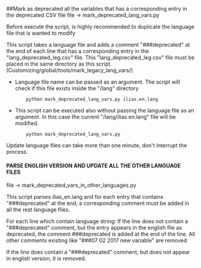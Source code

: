 ##Mark as deprecated all the variables that has a corresponding entry in the deprecated CSV file
file -> mark_deprecated_lang_vars.py

Before execute the script, is highly recommended to duplicate the language file that is wanted to modify
 
This script takes a language file and adds a comment "###deprecated" at the end of each line that has a corresponding entry in
the "lang_deprecated_leg.csv" file. This "lang_deprecated_leg.csv" file must be placed in the same directory as this script.
(Customizing/global/tools/mark_legacy_lang_vars/)

- Language file name can be passed as an argument. The script will check if this file exists inside the "/lang" directory

          python mark_deprecated_lang_vars.py ilias.en.lang


- This script can be executed also without passing the language file as an argument. In this case the current "/lang/ilias.en.lang" file will be modified.

          python mark_deprecated_lang_vars.py

Update language files can take more than one minute, don't interrupt the process.



#### PARSE ENGLISH VERSION AND UPDATE ALL THE OTHER LANGUAGE FILES
file -> mark_deprecated_vars_in_other_languages.py

This script parses ilias_en.lang and for each entry that contains "###deprecated" at the end,
a corresponding comment must be added in all the rest language files.

For each line which contain language string:
If the line does not contain a "###deprecated" comment, but the entry appears in the english file as deprecated, the comment ###deprecated is added at the end of the line.
All other comments existing like "###07 02 2017 new variable" are removed

If the line does contain a "###deprecated" comment, but does not appear in english version, it is removed.


